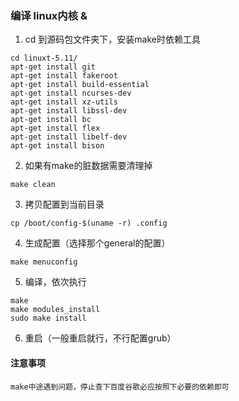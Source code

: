 ### 编译 linux内核 & 
1. cd 到源码包文件夹下，安装make时依赖工具
```
cd linuxt-5.11/
apt-get install git
apt-get install fakeroot
apt-get install build-essential 
apt-get install ncurses-dev 
apt-get install xz-utils
apt-get install libssl-dev
apt-get install bc
apt-get install flex
apt-get install libelf-dev
apt-get install bison
```
2. 如果有make的脏数据需要清理掉
```
make clean
```
3. 拷贝配置到当前目录
```
cp /boot/config-$(uname -r) .config
```
4. 生成配置（选择那个general的配置）
```
make menuconfig
```
5. 编译，依次执行
```
make
make modules_install
sudo make install
```

6. 重启（一般重启就行，不行配置grub）

#### 注意事项
```
make中途遇到问题，停止查下百度谷歌必应按照下必要的依赖即可
```
